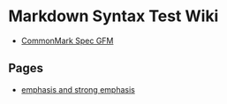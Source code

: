 # Markdown Syntax Test Wiki

- [CommonMark Spec GFM](https://github.github.com/gfm/)

## Pages

- [emphasis and strong emphasis](emphasis_and_strong_emphasis.md)
